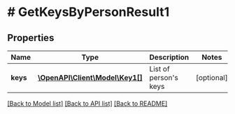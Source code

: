 # # GetKeysByPersonResult1

## Properties

Name | Type | Description | Notes
------------ | ------------- | ------------- | -------------
**keys** | [**\OpenAPI\Client\Model\Key1[]**](Key1.md) | List of person&#39;s keys | [optional]

[[Back to Model list]](../../README.md#models) [[Back to API list]](../../README.md#endpoints) [[Back to README]](../../README.md)
